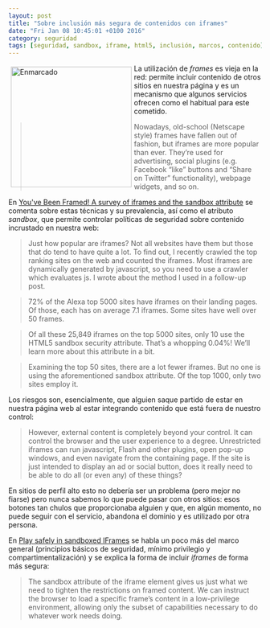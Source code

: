 ```yaml
---
layout: post
title: "Sobre inclusión más segura de contenidos con iframes"
date: "Fri Jan 08 10:45:01 +0100 2016"
category: seguridad
tags: [seguridad, sandbox, iframe, html5, inclusión, marcos, contenido]
---
```





<a href="https://plus.google.com/u/1/photos/photo/112862240851570159916/6237348164241243442" title="Enmarcado"><img src="https://lh3.googleusercontent.com/Ai47q5eskdaVA1b9na4nXbhDp7LzgN10AUE1pMuIanfkyeC4wDxCM5OH15jyuNDZcZrF=w1680-h1050-no" width="240"  alt="Enmarcado" style="float:left; margin:5px"></a>
La utilización de *frames* es vieja en la red: permite incluir contenido de otros sitios en nuestra página y es un mecanismo que algunos servicios ofrecen como el habitual para este cometido. 

> Nowadays, old-school (Netscape style) frames have fallen out of fashion, but iframes are more popular than ever. They’re used for advertising, social plugins (e.g. Facebook “like” buttons and “Share on Twitter” functionality), webpage widgets, and so on.

En [You've Been Framed!  A survey of iframes and the sandbox attribute](http://www.debug.is/2015/04/15/youve-been-framed/) se comenta sobre estas técnicas y su prevalencia, así como el atributo *sandbox*, que permite controlar políticas de seguridad sobre contenido incrustado en nuestra web:

> Just how popular are iframes? Not all websites have them but those that do tend to have quite a lot. To find out, I recently crawled the top ranking sites on the web and counted the iframes. Most iframes are dynamically generated by javascript, so you need to use a crawler which evaluates js. I wrote about the method I used in a follow-up post.

> 72% of the Alexa top 5000 sites have iframes on their landing pages. Of those, each has on average 7.1 iframes. Some sites have well over 50 frames.

> Of all these 25,849 iframes on the top 5000 sites, only 10 use the HTML5 sandbox security attribute. That’s a whopping 0.04%! We’ll learn more about this attribute in a bit.

> Examining the top 50 sites, there are a lot fewer iframes. But no one is using the aforementioned sandbox attribute. Of the top 1000, only two sites employ it.

Los riesgos son, esencialmente, que alguien saque partido de estar en nuestra página web al estar integrando contenido que está fuera de nuestro control:

>  However, external content is completely beyond your control. It can control the browser and the user experience to a degree. Unrestricted iframes can run javascript, Flash and other plugins, open pop-up windows, and even navigate from the containing page. If the site is just intended to display an ad or social button, does it really need to be able to do all (or even any) of these things?

En sitios de perfil alto esto no debería ser un problema (pero mejor no fiarse) pero nunca sabemos lo que puede pasar con otros sitios: esos botones tan chulos que proporcionaba alguien y que, en algún momento, no puede seguir con el servicio, abandona el dominio y es utilizado por otra persona.

En [Play safely in sandboxed IFrames](http://www.html5rocks.com/en/tutorials/security/sandboxed-iframes/) se habla  un poco más del marco general (principios básicos de seguridad, mínimo privilegio y compartimentalización) y se explica la forma de incluir *iframes* de forma más segura:

> The sandbox attribute of the iframe element gives us just what we need to tighten the restrictions on framed content. We can instruct the browser to load a specific frame’s content in a low-privilege environment, allowing only the subset of capabilities necessary to do whatever work needs doing.
